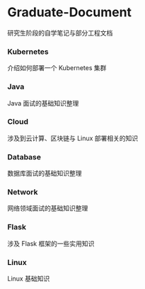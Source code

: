 # Graduate-Document
研究生阶段的自学笔记与部分工程文档

### Kubernetes
介绍如何部署一个 Kubernetes 集群
### Java
Java 面试的基础知识整理
### Cloud
涉及到云计算、区块链与 Linux 部署相关的知识
### Database
数据库面试的基础知识整理
### Network
网络领域面试的基础知识整理
### Flask
涉及 Flask 框架的一些实用知识
### Linux
Linux 基础知识
